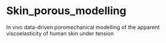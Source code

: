 # Skin_porous_modelling
In vivo data-driven poromechanical modelling of the apparent viscoelasticity of human skin under tension
